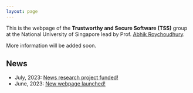 ```yaml
---
layout: page
---
```


This is the webpage of the <b>Trustworthy and Secure Software (TSS)</b> group at the National University of Singapore lead by Prof. <a href="https://abhikrc.com/">Abhik Roychoudhury</a>.

More information will be added soon.

## News


* July, 2023: <a href="fuzzing/news/#july-2023">News research project funded!</a>
* June, 2023: <a href="news/#june-2023">New webpage launched!</a>


<br>